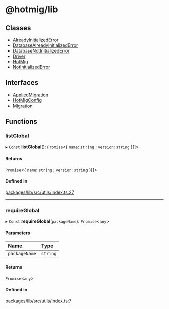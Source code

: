 # @hotmig/lib

## Classes

- [AlreadyInitializedError](classes/AlreadyInitializedError.md)
- [DatabaseAlreadyInitializedError](classes/DatabaseAlreadyInitializedError.md)
- [DatabaseNotInitializedError](classes/DatabaseNotInitializedError.md)
- [Driver](classes/Driver.md)
- [HotMig](classes/HotMig.md)
- [NotInitializedError](classes/NotInitializedError.md)

## Interfaces

- [AppliedMigration](interfaces/AppliedMigration.md)
- [HotMigConfig](interfaces/HotMigConfig.md)
- [Migration](interfaces/Migration.md)

## Functions

### listGlobal

▸ `Const` **listGlobal**(): `Promise`<{ `name`: `string` ; `version`: `string`  }[]\>

#### Returns

`Promise`<{ `name`: `string` ; `version`: `string`  }[]\>

#### Defined in

[packages/lib/src/utils/index.ts:27](https://github.com/Knaackee/hotmig/blob/23a257c/packages/lib/src/utils/index.ts#L27)

___

### requireGlobal

▸ `Const` **requireGlobal**(`packageName`): `Promise`<`any`\>

#### Parameters

| Name | Type |
| :------ | :------ |
| `packageName` | `string` |

#### Returns

`Promise`<`any`\>

#### Defined in

[packages/lib/src/utils/index.ts:7](https://github.com/Knaackee/hotmig/blob/23a257c/packages/lib/src/utils/index.ts#L7)
